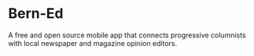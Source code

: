 # Bern-Ed
A free and open source mobile app that connects progressive columnists with local newspaper and magazine opinion editors.
